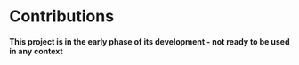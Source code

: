# Contributions

#### This project is in the early phase of its development - not ready to be used in any context
